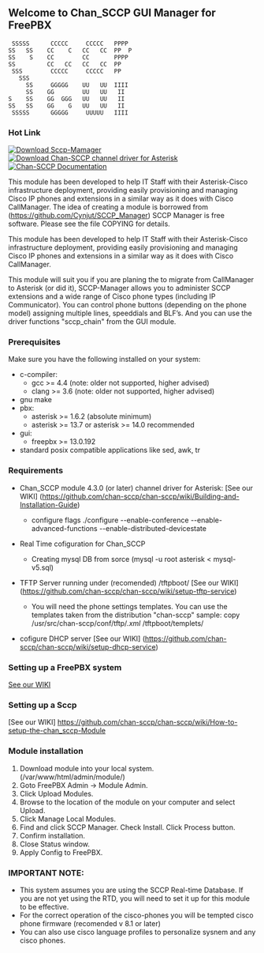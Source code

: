 ## Welcome to Chan_SCCP GUI Manager for FreePBX

```
 SSSSS      CCCCC     CCCCC   PPPP       
SS   SS    CC    C   CC   CC  PP  P     
SS    S    CC        CC       PPPP      
SS         CC   CC   CC   CC  PP       
 SSS        CCCCC     CCCCC   PP       
   SSS                                 
     SS     GGGGG    UU   UU  IIII
     SS    GG        UU   UU   II           
S    SS    GG  GGG   UU   UU   II
SS   SS    GG    G   UU   UU   II
 SSSSS      GGGGG     UUUUU   IIII
```

### Hot Link 

[![Download Sccp-Mamager](https://img.shields.io/badge/SccpGUI-build-ff69b4.svg)](https://github.com/PhantomVl/sccp_manager/archive/master.zip)
[![Download Chan-SCCP channel driver for Asterisk](https://img.shields.io/sourceforge/dt/chan-sccp-b.svg)](https://github.com/chan-sccp/chan-sccp/releases/latest)
[![Chan-SCCP Documentation](https://img.shields.io/badge/docs-wiki-blue.svg)](https://github.com/chan-sccp/chan-sccp/wiki)

This module has been developed to help IT Staff with their Asterisk-Cisco infrastructure deployment,
providing easily provisioning and managing Cisco IP phones and extensions in a similar way as it does with Cisco CallManager.
The idea of creating a module is borrowed from (https://github.com/Cynjut/SCCP_Manager)
SCCP Manager is free software. Please see the file COPYING for details.

This module has been developed to help IT Staff with their Asterisk-Cisco infrastructure deployment,
providing easily provisioning and managing Cisco IP phones and extensions in a similar way as it does with Cisco CallManager.

This module will suit you if you are planing the to migrate from CallManager to Asterisk (or did it), SCCP-Manager allows you to administer SCCP extensions and a wide range of Cisco phone types (including IP Communicator).
You can control phone buttons (depending on the phone model) assigning multiple lines, speeddials and BLF’s.
And you can use the driver functions "sccp_chain" from the GUI module.


### Prerequisites
Make sure you have the following installed on your system:
- c-compiler:
  - gcc >= 4.4  (note: older not supported, higher advised)
  - clang >= 3.6  (note: older not supported, higher advised)
- gnu make
- pbx:
  - asterisk >= 1.6.2 (absolute minimum)
  - asterisk >= 13.7 or asterisk >= 14.0 recommended
- gui:
  - freepbx >= 13.0.192
- standard posix compatible applications like sed, awk, tr

### Requirements
- Chan_SCCP module 4.3.0 (or later) channel driver for Asterisk: [See our WIKI] (https://github.com/chan-sccp/chan-sccp/wiki/Building-and-Installation-Guide)
  - configure flags ./configure --enable-conference --enable-advanced-functions --enable-distributed-devicestate 

- Real Time cofiguration for Chan_SCCP
  - Creating mysql DB from sorce (mysql -u root asterisk < mysql-v5.sql)

- TFTP Server running under (recomended) /tftpboot/ [See our WIKI] (https://github.com/chan-sccp/chan-sccp/wiki/setup-tftp-service)
  - You will need the phone settings templates. You can use the templates taken from the distribution "chan-sccp" 
    sample: copy /usr/src/chan-sccp/conf/tftp/*.xml* /tftpboot/templets/

- cofigure DHCP server [See our WIKI] (https://github.com/chan-sccp/chan-sccp/wiki/setup-dhcp-service)

### Setting up a FreePBX system
[See our WIKI](http://wiki.freepbx.org/display/FOP/Install+FreePBX)

### Setting up a Sccp 
[See our WIKI] https://github.com/chan-sccp/chan-sccp/wiki/How-to-setup-the-chan_sccp-Module


### Module installation

1. Download module into your local system. (/var/www/html/admin/module/)
2. Goto FreePBX Admin -> Module Admin.
3. Click Upload Modules.
4. Browse to the location of the module on your computer and select Upload.
5. Click Manage Local Modules.
6. Find and click SCCP Manager. Check Install. Click Process button.
7. Confirm installation.
8. Close Status window.
9. Apply Config to FreePBX.

### IMPORTANT NOTE: 
- This system assumes you are using the SCCP Real-time Database. If you are
not yet using the RTD, you will need to set it up for this module to be
effective. 
- For the correct operation of the cisco-phones you will be tempted cisco phone firmware (recomended v 8.1 or later) 
- You can also use cisco language profiles to personalize sysnem and any cisco phones.


